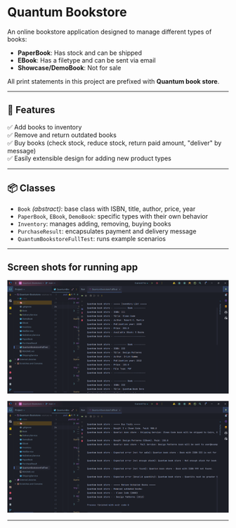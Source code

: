 # Quantum Bookstore

An online bookstore application designed to manage different types of books:

- **PaperBook**: Has stock and can be shipped
- **EBook**: Has a filetype and can be sent via email
- **Showcase/DemoBook**: Not for sale

All print statements in this project are prefixed with **Quantum book store**.

---

## 📌 Features

✅ Add books to inventory  
✅ Remove and return outdated books  
✅ Buy books (check stock, reduce stock, return paid amount, "deliver" by message)  
✅ Easily extensible design for adding new product types  

---

## 📦 Classes

- `Book` *(abstract)*: base class with ISBN, title, author, price, year  
- `PaperBook`, `EBook`, `DemoBook`: specific types with their own behavior  
- `Inventory`: manages adding, removing, buying books
- `PurchaseResult`: encapsulates payment and delivery message
- `QuantumBookstoreFullTest`: runs example scenarios

---

## Screen shots for running app

![First Screen](Screen%20shots%20of%20running%20app/Screenshot%202025-07-08%20215434.png)

![Second Screen](Screen%20shots%20of%20running%20app/Screenshot%202025-07-08%20215445.png)

---

